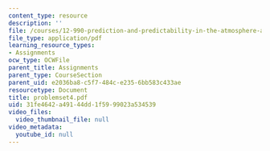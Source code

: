 ```yaml
---
content_type: resource
description: ''
file: /courses/12-990-prediction-and-predictability-in-the-atmosphere-and-oceans-spring-2003/31fe4642a49144dd1f5999023a534539_problemset4.pdf
file_type: application/pdf
learning_resource_types:
- Assignments
ocw_type: OCWFile
parent_title: Assignments
parent_type: CourseSection
parent_uid: e2036ba8-c5f7-484c-e235-6bb583c433ae
resourcetype: Document
title: problemset4.pdf
uid: 31fe4642-a491-44dd-1f59-99023a534539
video_files:
  video_thumbnail_file: null
video_metadata:
  youtube_id: null
---
```

